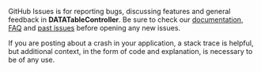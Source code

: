 GitHub Issues is for reporting bugs, discussing features and general feedback in **DATATableController**. Be sure to check our [documentation](http://cocoadocs.org/docsets/DATATableController), [FAQ](https://github.com/3lvis/DATATableController/wiki/FAQ) and [past issues](https://github.com/3lvis/DATATableController/issues?state=closed) before opening any new issues.

If you are posting about a crash in your application, a stack trace is helpful, but additional context, in the form of code and explanation, is necessary to be of any use.
